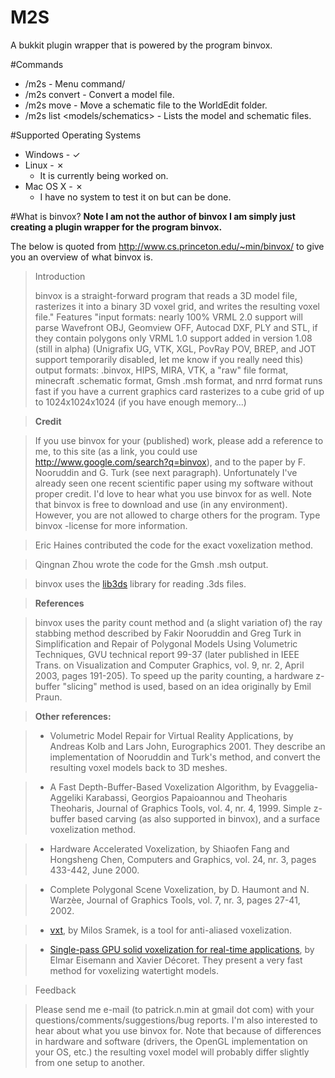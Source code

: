 # M2S
A bukkit plugin wrapper that is powered by the program binvox.

#Commands
* /m2s - Menu command/
* /m2s convert <model> - Convert a model file.
* /m2s move <schematic> - Move a schematic file to the WorldEdit folder.
* /m2s list <models/schematics> - Lists the model and schematic files.

#Supported Operating Systems

* Windows - ✓
* Linux - ✗
  * It is currently being worked on.
* Mac OS X - ✗
  * I have no system to test it on but can be done.

#What is binvox?
**Note I am not the author of binvox I am simply just creating a plugin wrapper for the program binvox.**

The below is quoted from http://www.cs.princeton.edu/~min/binvox/ to give you an overview of what binvox is.

>Introduction
>
>binvox is a straight-forward program that reads a 3D model file, rasterizes it into a binary 3D voxel grid, and writes the resulting voxel file."
>Features
>"input formats:
>nearly 100% VRML 2.0 support
>will parse Wavefront OBJ, Geomview OFF, Autocad DXF, PLY and STL, if they contain polygons only
>VRML 1.0 support added in version 1.08 (still in alpha) (Unigrafix UG, VTK, XGL, PovRay POV, BREP, and JOT support temporarily disabled, let me know if you really need this)
>output formats:
>.binvox, HIPS, MIRA, VTK, a "raw" file format, minecraft .schematic format, Gmsh .msh format, and nrrd format
>runs fast if you have a current graphics card
>rasterizes to a cube grid of up to 1024x1024x1024 (if you have enough memory...)

>**Credit**

>If you use binvox for your (published) work, please add a reference to me, to this site (as a link, you could use http://www.google.com/search?q=binvox), and to the paper by F. Nooruddin and G. Turk (see next paragraph). Unfortunately I've already seen one recent scientific paper using my software without proper credit. I'd love to hear what you use binvox for as well.
>Note that binvox is free to download and use (in any environment). However, you are not allowed to charge others for the program. Type binvox -license for more information.

>Eric Haines contributed the code for the exact voxelization method.

>Qingnan Zhou wrote the code for the Gmsh .msh output.

>binvox uses the [lib3ds](http://www.lib3ds.org/) library for reading .3ds files.

>**References**

>binvox uses the parity count method and (a slight variation of) the ray stabbing method described by Fakir Nooruddin and Greg Turk in Simplification and Repair of Polygonal Models Using Volumetric Techniques, GVU technical report 99-37 (later published in IEEE Trans. on Visualization and Computer Graphics, vol. 9, nr. 2, April 2003, pages 191-205). To speed up the parity counting, a hardware z-buffer "slicing" method is used, based on an idea originally by Emil Praun.

>**Other references:**

>* Volumetric Model Repair for Virtual Reality Applications, by Andreas Kolb and Lars John, Eurographics 2001. They describe an implementation of Nooruddin and Turk's method, and convert the resulting voxel models back to 3D meshes.

>* A Fast Depth-Buffer-Based Voxelization Algorithm, by Evaggelia-Aggeliki Karabassi, Georgios Papaioannou and Theoharis Theoharis, Journal of Graphics Tools, vol. 4, nr. 4, 1999. Simple z-buffer based carving (as also supported in binvox), and a surface voxelization method.

>* Hardware Accelerated Voxelization, by Shiaofen Fang and Hongsheng Chen, Computers and Graphics, vol. 24, nr. 3, pages 433-442, June 2000.

>* Complete Polygonal Scene Voxelization, by D. Haumont and N. Warzèe, Journal of Graphics Tools, vol. 7, nr. 3, pages 27-41, 2002.

>* [vxt](http://www.viskom.oeaw.ac.at/~milos/), by Milos Sramek, is a tool for anti-aliased voxelization.

>* [Single-pass GPU solid voxelization for real-time applications](http://portal.acm.org/citation.cfm?id=1375728), by Elmar Eisemann and Xavier Décoret. They present a very fast method for voxelizing watertight models.

>Feedback

>Please send me e-mail (to patrick.n.min at gmail dot com) with your questions/comments/suggestions/bug reports. I'm also interested to hear about what you use binvox for.
>Note that because of differences in hardware and software (drivers, the OpenGL implementation on your OS, etc.) the resulting voxel model will probably differ slightly from one setup to another.
